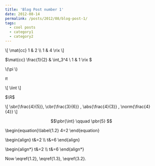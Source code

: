 ```yaml
---
title: 'Blog Post number 1'
date: 2012-08-14
permalink: /posts/2012/08/blog-post-1/
tags:
  - cool posts
  - category1
  - category2
---
```


$$
\newcommand{\mat}[1]{\left[\begin{array}{#1}}
\newcommand{\rix}{\end{array}\right]}
$$


\\[
\mat{cc}
1 & 2 \\\\ 1 & 4
\rix
\\]

$\mat{cc} \frac{1}{2} & \int_3^4 \\ 1 & 1 \rix $

\\(\pi \\)

$\pi$

\\[
  \iint
\\]


$\R$

\\[ \sbr{\frac{4}{5}}, \cbr{\frac{3}{6}} , \abs{\frac{4}{3}} , \norm{\frac{4}{4}} \\]

$$\pbr{\int} \qquad \pbr{5} $$


\begin{equation}\label{1.2}
4=2
\end{equation}


\\begin{align}
t&=2 \\\\
t&=6
\\end{align}

\\begin{align*}
t&=2 \\\\
t&=6
\\end{align*}


Now \eqref{1.2}, \eqref{1.3},  \eqref{3.2}.